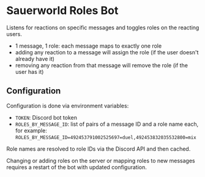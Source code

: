 # Sauerworld Roles Bot

Listens for reactions on specific messages and toggles roles on the reacting users.

- 1 message, 1 role: each message maps to exactly one role
- adding any reaction to a message will assign the role (if the user doesn't already have it)
- removing any reaction from that message will remove the role (if the user has it)

## Configuration

Configuration is done via environment variables:

- `TOKEN`: Discord bot token
- `ROLES_BY_MESSAGE_ID`: list of pairs of a message ID and a role name each, for example: `ROLES_BY_MESSAGE_ID=492453791002525697=duel,492453832035532800=mix`

Role names are resolved to role IDs via the Discord API and then cached.

Changing or adding roles on the server or mapping roles to new messages requires a restart of the bot with updated configuration.
